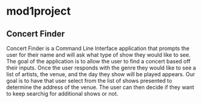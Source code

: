 # mod1project


## Concert Finder 
Concert Finder is a Command Line Interface application that prompts the user for their name and will ask what type of show they would like to see. The goal of the application is to allow the user to find a concert based off their inputs. Once the user responds with the genre they would like to see a list of artists, the venue, and the day they show will be played appears. Our goal is to have that user select from the list of shows presented to determine the address of the venue. The user can then decide if they want to keep searchig for additional shows or not. 

